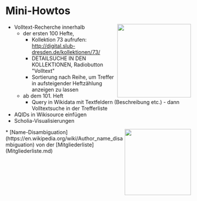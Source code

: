 # Mini-Howtos

<img align="right" width="200"  src="https://user-images.githubusercontent.com/39955099/161610747-93c5be84-4017-4efc-befe-404950a92050.png">

* Volltext-Recherche innerhalb
  * der ersten 100 Hefte,
    - Kollektion 73 aufrufen: http://digital.slub-dresden.de/kollektionen/73/
    - DETAILSUCHE IN DEN KOLLEKTIONEN, Radiobutton "Volltext"
    - Sortierung nach Reihe, um Treffer in aufsteigender Heftzählung anzeigen zu lassen
  * ab dem 101. Heft
    - Query in Wikidata mit Textfeldern (Beschreibung etc.) - dann Volltextsuche in der Trefferliste
* AQIDs in Wikisource einfügen
* Scholia-Visualisierungen
<img align="right" width="180"  src="https://raw.githubusercontent.com/ddhefte/ddhefte/main/images/logo_scholia.png">
* [Name-Disambiguation](https://en.wikipedia.org/wiki/Author_name_disambiguation) von der [Mitgliederliste](Mitgliederliste.md)
